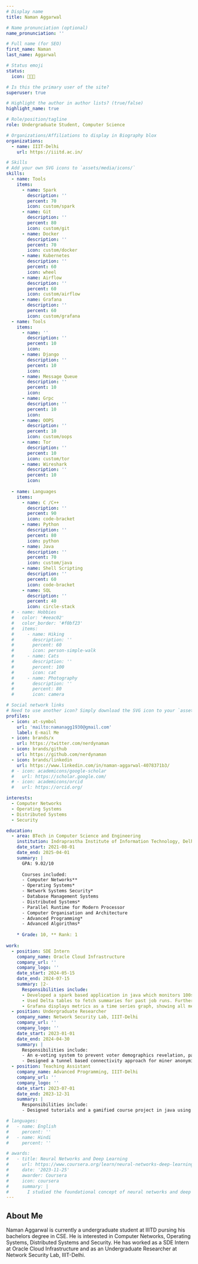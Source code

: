```yaml
---
# Display name
title: Naman Aggarwal

# Name pronunciation (optional)
name_pronunciation: ''

# Full name (for SEO)
first_name: Naman
last_name: Aggarwal

# Status emoji
status:
  icon: 👨🏻‍💻

# Is this the primary user of the site?
superuser: true

# Highlight the author in author lists? (true/false)
highlight_name: true

# Role/position/tagline
role: Undergraduate Student, Computer Science

# Organizations/Affiliations to display in Biography blox
organizations:
  - name: IIIT-Delhi
    url: https://iiitd.ac.in/

# Skills
# Add your own SVG icons to `assets/media/icons/`
skills:
  - name: Tools
    items:
      - name: Spark
        description: ''
        percent: 70
        icon: custom/spark
      - name: Git
        description: ''
        percent: 80
        icon: custom/git
      - name: Docker
        description: ''
        percent: 70
        icon: custom/docker
      - name: Kubernetes
        description: ''
        percent: 60
        icon: wheel
      - name: Airflow
        description: ''
        percent: 60
        icon: custom/airflow
      - name: Grafana
        description: ''
        percent: 60
        icon: custom/grafana
  - name: Tools
    items:
      - name: ''
        description: ''
        percent: 10
        icon: 
      - name: Django
        description: ''
        percent: 10
        icon: 
      - name: Message Queue
        description: ''
        percent: 10
        icon: 
      - name: Grpc
        description: ''
        percent: 10
        icon: 
      - name: OOPS
        description: ''
        percent: 10
        icon: custom/oops
      - name: Tor
        description: ''
        percent: 10
        icon: custom/tor
      - name: Wireshark
        description: ''
        percent: 10
        icon: 
  
  - name: Languages
    items:
      - name: C /C++
        description: ''
        percent: 90
        icon: code-bracket
      - name: Python
        description: ''
        percent: 80
        icon: python
      - name: Java
        description: ''
        percent: 70
        icon: custom/java
      - name: Shell Scripting
        description: ''
        percent: 60
        icon: code-bracket
      - name: SQL
        description: ''
        percent: 40
        icon: circle-stack
  # - name: Hobbies
  #   color: '#eeac02'
  #   color_border: '#f0bf23'
  #   items:
  #     - name: Hiking
  #       description: ''
  #       percent: 60
  #       icon: person-simple-walk
  #     - name: Cats
  #       description: ''
  #       percent: 100
  #       icon: cat
  #     - name: Photography
  #       description: ''
  #       percent: 80
  #       icon: camera

# Social network links
# Need to use another icon? Simply download the SVG icon to your `assets/media/icons/` folder.
profiles:
  - icon: at-symbol
    url: 'mailto:namanagg1930@gmail.com'
    label: E-mail Me
  - icon: brands/x
    url: https://twitter.com/nerdynaman
  - icon: brands/github
    url: https://github.com/nerdynaman
  - icon: brands/linkedin
    url: https://www.linkedin.com/in/naman-aggarwal-4078371b3/
  # - icon: academicons/google-scholar
  #   url: https://scholar.google.com/
  # - icon: academicons/orcid
  #   url: https://orcid.org/

interests:
  - Computer Networks
  - Operating Systems
  - Distributed Systems
  - Security

education:
  - area: BTech in Computer Science and Engineering
    institution: Indraprastha Institute of Information Technology, Delhi
    date_start: 2021-08-01
    date_end: 2025-04-01
    summary: |
      GPA: 9.02/10
      
      Courses included:
      - Computer Networks**
      - Operating Systems*
      - Network Systems Security*
      - Database Management Systems
      - Distributed Systems*
      - Parallel Runtime for Modern Processor
      - Computer Organisation and Architecture
      - Advanced Programming*
      - Advanced Algorithms*
    
    * Grade: 10, ** Rank: 1
      
work:
  - position: SDE Intern
    company_name: Oracle Cloud Infrastructure
    company_url: ''
    company_logo: ''
    date_start: 2024-05-15
    date_end: 2024-07-15
    summary: |2-
      Responsibilities include:
      - Developed a spark based application in java which monitors 100s of data ingestion jobs periodically for data completeness, timeouts and successful completions. 
      - Used Delta tables to fetch summaries for past job runs. Further airflow ensures monitoring job runs periodically.
      - Grafana displays metrics as a time series graph, showing all metrics for jobs instantly saving hours of work.
  - position: Undergraduate Researcher
    company_name: Network Security Lab, IIIT-Delhi
    company_url: ''
    company_logo: ''
    date_start: 2023-01-01
    date_end: 2024-04-30
    summary: |
      Responsibilities include:
      - An e-voting system to prevent voter demographics revelation, partial vote count and ensures vote accountability.- Tested for 1 million voters over cloud by self hosting miners and fork of ethereum to store votes. 
      - Designed a tunnel based connectivity approach for miner anonymity using ngrok. Working on potential network threats.
  - position: Teaching Assistant
    company_name: Advanced Programming, IIIT-Delhi
    company_url: ''
    company_logo: ''
    date_start: 2023-07-01
    date_end: 2023-12-31
    summary: |
      Responsibilities include:
      - Designed tutorials and a gamified course project in java using libgdx along with helping students in coursework.

# languages:
#   - name: English
#     percent: ''
#   - name: Hindi
#     percent: ''

# awards:
#   - title: Neural Networks and Deep Learning
#     url: https://www.coursera.org/learn/neural-networks-deep-learning
#     date: '2023-11-25'
#     awarder: Coursera
#     icon: coursera
#     summary: |
#       I studied the foundational concept of neural networks and deep learning. By the end, I was familiar with the significant technological trends driving the rise of deep learning; build, train, and apply fully connected deep neural networks; implement efficient (vectorized) neural networks; identify key parameters in a neural network’s architecture; and apply deep learning to your own applications.
---
```


## About Me

Naman Aggarwal is currently a undergraduate student at IIITD pursing his bachelors degree in CSE. He is interested in Computer Networks, Operating Systems, Distributed Systems and Security. He has worked as a SDE Intern at Oracle Cloud Infrastructure and as an Undergraduate Researcher at Network Security Lab, IIIT-Delhi. 
